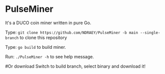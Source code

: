 # PulseMiner
It's a DUCO coin miner written in pure Go.

Type: `git clone https://github.com/NDRAEY/PulseMiner -b main --single-branch` to clone this repository

Type: `go build` to build miner.

Run: `./PulseMiner -h` to see help message.

#Or download
Switch to build branch, select binary and download it!
